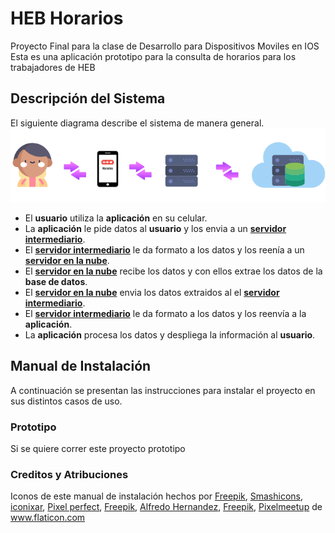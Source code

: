 # HEB Horarios
Proyecto Final para la clase de Desarrollo para Dispositivos Moviles en IOS
Esta es una aplicación prototipo para la consulta de horarios para los trabajadores de HEB 

## Descripción del Sistema 
El siguiente diagrama describe el sistema de manera general. 
![usuario con iphone usando applicacion de HEB horarios apuntando a servidor que a su vez apunta a un servidor a la nube ](https://github.com/batomow/HBE-Horarios-IOS/blob/manual-instalacion/iconos/01b.png?raw=true)

- El **usuario** utiliza la **aplicación** en su celular. 
- La **aplicación** le pide datos al **usuario** y los envia a un [**servidor intermediario**](https://github.com/batomow/HEB-BACK). 
- El [**servidor intermediario**](https://github.com/batomow/HEB-BACK) le da formato a los datos y los reenía a un [**servidor en la nube**](https://firebase.google.com/).
- El [**servidor en la nube**](https://firebase.google.com/) recibe los datos y con ellos extrae los datos de la **base de datos**.
- El [**servidor en la nube**](https://firebase.google.com/) envia los datos extraidos al el [**servidor intermediario**](https://github.com/batomow/HEB-BACK). 
- El [**servidor intermediario**](https://github.com/batomow/HEB-BACK) le da formato a los datos y los reenvía a la **aplicación**. 
- La **aplicación** procesa los datos y despliega la información al **usuario**. 

## Manual de Instalación 
A continuación se presentan las instrucciones para instalar el proyecto en sus distintos casos de uso. 
### Prototipo 
Si se quiere correr este proyecto prototipo 

### Creditos y Atribuciones 
Iconos de este manual de instalación hechos por <a href="https://www.flaticon.com/authors/freepik" title="Freepik">Freepik</a>, <a href="https://smashicons.com/" title="Smashicons">Smashicons</a>, <a href="https://www.flaticon.com/authors/iconixar" title="iconixar">iconixar</a>, <a href="https://www.flaticon.com/authors/pixel-perfect" title="Pixel perfect">Pixel perfect</a>, <a href="https://www.flaticon.com/authors/freepik" title="Freepik">Freepik</a>, <a href="https://www.flaticon.com/authors/alfredo-hernandez" title="Alfredo Hernandez">Alfredo Hernandez</a>, <a href="https://www.flaticon.com/authors/freepik" title="Freepik">Freepik</a>, <a href="https://www.flaticon.com/authors/pixelmeetup" title="Pixelmeetup">Pixelmeetup</a> de <a href="https://www.flaticon.com/" title="Flaticon"> www.flaticon.com</a>

